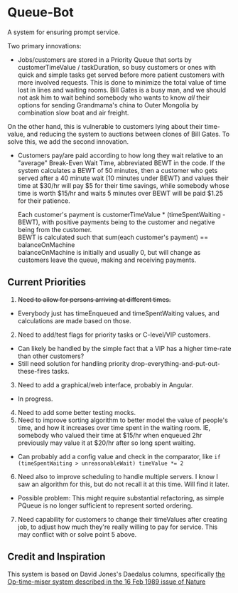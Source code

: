 Queue-Bot
=========

A system for ensuring prompt service.

Two primary innovations:
* Jobs/customers are stored in a Priority Queue that sorts by customerTimeValue / taskDuration, so busy customers or ones with quick and simple tasks get served before more patient customers with more involved requests. This is done to minimize the total value of time lost in lines and waiting rooms. Bill Gates is a busy man, and we should not ask him to wait behind somebody who wants to know *all* their options for sending Grandmama's china to Outer Mongolia by combination slow boat and air freight.

On the other hand, this is vulnerable to customers lying about their time-value, and reducing the system to auctions between clones of Bill Gates. To solve this, we add the second innovation.

* Customers pay/are paid according to how long they wait relative to an "average" Break-Even Wait Time, abbreviated BEWT in the code. If the system calculates a BEWT of 50 minutes, then a customer who gets served after a 40 minute wait (10 minutes under BEWT) and values their time at $30/hr will pay $5 for their time savings, while somebody whose time is worth $15/hr and waits 5 minutes over BEWT will be paid $1.25 for their patience.
  
  Each customer's payment is customerTimeValue * (timeSpentWaiting - BEWT), with positive payments being to the customer and negative being from the customer.  
  BEWT is calculated such that sum(each customer's payment) == balanceOnMachine  
  balanceOnMachine is initially and usually 0, but will change as customers leave the queue, making and receiving payments.

## Current Priorities
1. ~~Need to allow for persons arriving at different times.~~
  * Everybody just has timeEnqueued and timeSpentWaiting values, and calculations are made based on those.
2. Need to add/test flags for priority tasks or C-level/VIP customers.
  * Can likely be handled by the simple fact that a VIP has a higher time-rate than other customers?
  * Still need solution for handling priority drop-everything-and-put-out-these-fires tasks.
3. Need to add a graphical/web interface, probably in Angular.
  * In progress.
4. Need to add some better testing mocks.
5. Need to improve sorting algorithm to better model the value of people's time, and how it increases over time spent in the waiting room. IE, somebody who valued their time at $15/hr when enqueued 2hr previously may value it at $20/hr after so long spent waiting.
  * Can probably add a config value and check in the comparator, like `if (timeSpentWaiting > unreasonableWait) timeValue *= 2`
6. Need also to improve scheduling to handle multiple servers. I know I saw an algorithm for this, but do not recall it at this time. Will find it later.
  * Possible problem: This might require substantial refactoring, as simple PQueue is no longer sufficient to represent sorted ordering.
7. Need capability for customers to change their timeValues after creating job, to adjust how much they're really willing to pay for service. This may conflict with or solve point 5 above.

## Credit and Inspiration
This system is based on David Jones's Daedalus columns, specifically [the Op-time-miser system described in the 16 Feb 1989 issue of Nature](http://www.nature.com/nature/journal/v337/n6208/pdf/337604a0.pdf)
